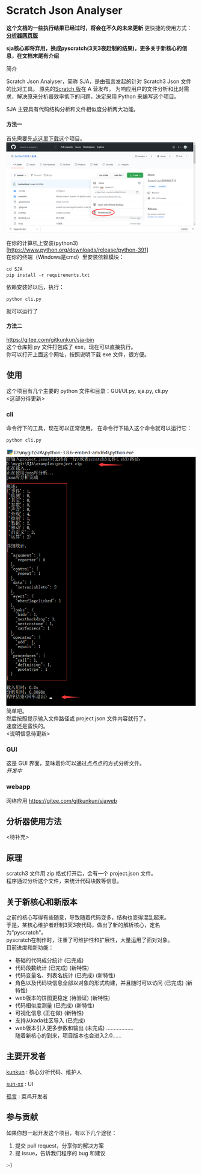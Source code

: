 # Scratch Json Analyser
**这个文档的一些执行结果已经过时，将会在不久的未来更新**
更快捷的使用方式：
**[分析器网页版](http://kunkunpaw.pythonanywhere.com/)**  

**sja核心即将弃用，换成pyscratch(3天3夜赶制的结果)，更多关于新核心的信息，在文档末尾有介绍**  

简介

Scratch Json Analyser，简称 SJA，是由孤言发起的针对 Scratch3 Json 文件的比对工具。
原先的[Scratch 版](https://www.aerfaying.com/Projects/512945)在 A 营发布。
为响应用户的文件分析和比对需求，解决原来分析器效率低下的问题，决定采用 Python 来编写这个项目。  


SJA 主要具有代码结构分析和文件相似度分析两大功能。  

#### 方法一
首先需要先[点这里下载](https://github.com/GuYan1024/SJA/archive/master.zip)这个项目。  
![download](doc/download.png)

在你的计算机上安装(python3)[https://www.python.org/downloads/release/python-391]  
在你的终端（Windows是cmd）里安装依赖模块：  
```shell
cd SJA
pip install -r requirements.txt
```
依赖安装好以后，执行：
```
python cli.py
```
就可以运行了

#### 方法二

https://gitee.com/gitkunkun/sja-bin  
这个仓库把 py 文件打包成了 exe，现在可以直接执行。  
你可以打开上面这个网址，按照说明下载 exe 文件，很方便。

## 使用

这个项目有几个主要的 python 文件和目录：GUI/UI.py, sja.py, cli.py  
<这部分待更新>

### cli

命令行下的工具，现在可以正常使用。
在命令行下输入这个命令就可以运行它：

```shell
python cli.py
```

![use](doc/use.png)  
简单吧。  
然后按照提示输入文件路径或 project.json 文件内容就行了。  
速度还是蛮快的。  
<说明信息待更新>

### GUI

这是 GUI 界面，意味着你可以通过点点点的方式分析文件。  
_开发中_

### webapp

网络应用
https://gitee.com/gitkunkun/sjaweb

## 分析器使用方法
<待补充>  

## 原理

scratch3 文件用 zip 格式打开后，会有一个 project.json 文件。  
程序通过分析这个文件，来统计代码块数等信息。

## 关于新核心和新版本
之前的核心写得有些随意，导致随着代码变多，结构也变得混乱起来。  
于是，某核心维护者赶制3天3夜代码，做出了新的解析核心，定名为"pyscratch"。  
pyscratch在制作时，注重了可维护性和扩展性，大量运用了面对对象。  
目前进度和新功能：  
* 基础的代码成分统计       (已完成)  
* 代码段数统计            (已完成)  (新特性)
* 代码变量名、列表名统计 (已完成)  (新特性)
* 角色以及代码块信息全部以对象的形式构建，并且随时可以访问 (已完成) (新特性)
* web版本的饼图更稳定  (待验证) (新特性)  
* 代码相似度测量    (已完成)  (新特性)
* 可视化信息        (正在做)  (新特性)
* 支持从kada社区导入 (已完成)
* web版本引入更多参数和输出 (未完成)
………………  
  随着新核心的到来，项目版本也会进入2.0……

## 主要开发者

[kunkun](https://github.com/kunkunhub) : 核心分析代码、维护人

[sun-xx](https://github.com/sun-xx) : UI

[孤言](https://github.com/GuYan1024) : 菜鸡开发者

## 参与贡献

如果你想一起开发这个项目，有以下几个途径：

1. 提交 pull request，分享你的解决方案
2. 提 issue，告诉我们程序的 bug 和建议

:-)

